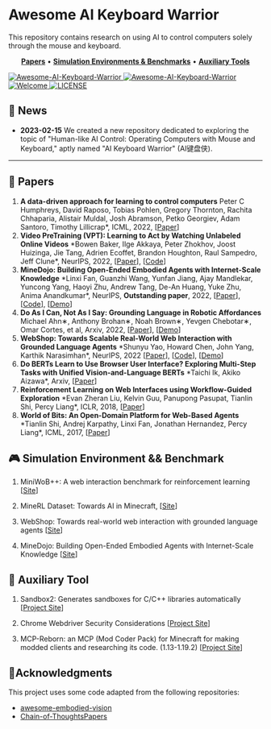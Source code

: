 # Awesome AI Keyboard Warrior

This repository contains research on using AI to control computers solely through the mouse and keyboard.

<p align="center">
  <strong><a href="#1">Papers</a></strong> •
  <strong><a href="#2">Simulation Environments & Benchmarks</a></strong> •
  <strong><a href="#3">Auxiliary Tools</a></strong>
</p>

<a href="https://github.com/unikcc/Awesome-AI-Keyboard-Warrior">
  <img src="https://img.shields.io/badge/AIKeyboardWarrirr-0.1-blue" alt="Awesome-AI-Keyboard-Warrior">
</a>
<a href="https://huggingface.co/docs/transformers/index" rel="nofollow">
  <img src="https://img.shields.io/github/last-commit/unikcc/Awesome-AI-Keyboard-Warrior?color=orange" alt="Awesome-AI-Keyboard-Warrior">
</a>
<a href="https://github.com/unikcc/Awesome-AI-Keyboard-Warrior" rel="nofollow">
  <img src="https://img.shields.io/badge/PRs-Welcome-green" alt="Welcome">
</a>
<a href="https://github.com/unikcc/Awesome-AI-Keyboard-Warrior/blob/master/LICENSE" rel="nofollow">
  <img src="https://img.shields.io/badge/LICENSE-MIT-cyan" alt="LICENSE">
</a>


## 🔔 News
- **2023-02-15** We created a new repository dedicated to exploring the topic of "Human-like AI Control: Operating Computers with Mouse and Keyboard," aptly named "AI Keyboard Warrior" (AI键盘侠).

---

<h2 id="1">📜 Papers </h2>
<ol>

<li> <strong>A data-driven approach for learning to control computers</strong> Peter C Humphreys, David Raposo, Tobias Pohlen, Gregory Thornton, Rachita Chhaparia, Alistair Muldal, Josh Abramson, Petko Georgiev, Adam Santoro, Timothy Lillicrap*, 
ICML, 2022, [<a href="https://proceedings.mlr.press/v162/humphreys22a.html">Paper</a>]</li>

<li><strong>Video PreTraining (VPT): Learning to Act by Watching Unlabeled Online Videos</strong> *Bowen Baker, Ilge Akkaya, Peter Zhokhov, Joost Huizinga, Jie Tang, Adrien Ecoffet, Brandon Houghton, Raul Sampedro, Jeff Clune*, NeurIPS, 2022, [<a href="https://openreview.net/forum?id=AXDNM76T1nc">Paper</a>], [<a href="https://github.com/openai/Video-Pre-Training">Code</a>]</li>

<li><strong>MineDojo: Building Open-Ended Embodied Agents with Internet-Scale Knowledge</strong> *Linxi Fan, Guanzhi Wang, Yunfan Jiang, Ajay Mandlekar, Yuncong Yang, Haoyi Zhu, Andrew Tang, De-An Huang, Yuke Zhu, Anima Anandkumar*, NeurIPS, <strong>Outstanding paper</strong>, 2022, [<a href="https://openreview.net/forum?id=rc8o_j8I8PX">Paper</a>], [<a href="https://github.com/MineDojo/MineDojo">Code</a>], [<a href="https://minedojo.org/">Demo</a>]</li>

<li><strong> Do As I Can, Not As I Say:
Grounding Language in Robotic Affordances </strong> Michael Ahn∗, Anthony Brohan∗, Noah Brown∗, Yevgen Chebotar∗, Omar Cortes, et al, Arxiv, 2022, [<a href="https://arxiv.org/pdf/2204.01691.pdf">Paper</a>], [<a href="https://say-can.github.io/">Demo</a>]</li>

<li><strong>WebShop: Towards Scalable Real-World Web Interaction with Grounded Language Agents</strong> *Shunyu Yao, Howard Chen, John Yang, Karthik Narasimhan*, NeurIPS, 2022 [<a href="https://openreview.net/forum?id=R9KnuFlvnU">Paper</a>], [<a href="https://github.com/princeton-nlp/WebShop">Code</a>], [<a href="https://webshop-pnlp.github.io/">Demo</a>]</li>

<li><strong>Do BERTs Learn to Use Browser User Interface? Exploring Multi-Step Tasks with Unified Vision-and-Language BERTs</strong> *Taichi Ik, Akiko Aizawa*, Arxiv, [<a href="https://arxiv.org/abs/2203.07828">Paper</a>]</li>

<li><strong>Reinforcement Learning on Web Interfaces using Workflow-Guided Exploration</strong> *Evan Zheran Liu, Kelvin Guu, Panupong Pasupat, Tianlin Shi, Percy Liang*, ICLR, 2018, [<a href="https://openreview.net/forum?id=ryTp3f-0-">Paper</a>]</li>

<li><strong>World of Bits: An Open-Domain Platform for Web-Based Agents</strong> *Tianlin Shi, Andrej Karpathy, Linxi Fan, Jonathan Hernandez, Percy Liang*, ICML, 2017, [<a href="https://proceedings.mlr.press/v70/shi17a.html">Paper</a>]</li>

</ol>

<h2 id="2">🎮 Simulation Environment && Benchmark</h2>

1. MiniWoB++: A web interaction benchmark for reinforcement learning [[Site](https://github.com/Farama-Foundation/miniwob-plusplus)]


2. MineRL Dataset:  Towards AI in Minecraft, [[Site](https://minerl.io/dataset/)]

3. WebShop: Towards real-world web interaction with grounded language agents [[Site](https://webshop-pnlp.github.io/)]

4. MineDojo: Building Open-Ended Embodied Agents with Internet-Scale Knowledge [[Site](https://minedojo.org/)]


<h2 id="3">🚀 Auxiliary Tool </h2>

1. Sandbox2: Generates sandboxes for C/C++ libraries automatically [[Project Site](https://github.com/google/sandboxed-api/tree/main/sandboxed_api/sandbox2)]

2. Chrome Webdriver Security Considerations [[Project Site](https://chromedriver.chromium.org/security-considerations)]

3. MCP-Reborn: an MCP (Mod Coder Pack) for Minecraft for making modded clients and researching its code. (1.13-1.19.2) [[Project Site](https://github.com/Hexeption/MCP-Reborn)]


## 💖Acknowledgments

This project uses some code adapted from the following repositories:

- [awesome-embodied-vision](https://github.com/ChanganVR/awesome-embodied-vision)
- [Chain-of-ThoughtsPapers](https://github.com/zjunlp/Prompt4ReasoningPapers)


